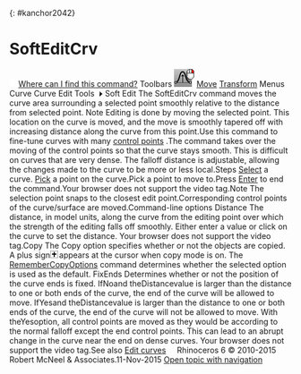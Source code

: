 ---
---

{: #kanchor2042}
# SoftEditCrv
 [![images/transparent.gif](images/transparent.gif)Where can I find this command?](javascript:void(0);) Toolbars
![images/softeditsrf.png](images/softeditsrf.png) [Move](move-toolbar.html)  [Transform](transform-toolbar.html) 
Menus
Curve
Curve Edit Tools![images/menuarrow.gif](images/menuarrow.gif)
Soft Edit
The SoftEditCrv command moves the curve area surrounding a selected point smoothly relative to the distance from selected point.
Note
Editing is done by moving the selected point. This location on the curve is moved, and the move is smoothly tapered off with increasing distance along the curve from this point.Use this command to fine-tune curves with many [control points](controlpoint.html) .The command takes over the moving of the control points so that the curve stays smooth. This is difficult on curves that are very dense. The falloff distance is adjustable, allowing the changes made to the curve to be more or less local.Steps
 [Select](select-objects.html) a curve. [Pick](pick-location.html) a point on the curve.Pick a point to move to.Press [Enter](enter-key.html) to end the command.Your browser does not support the video tag.Note
The selection point snaps to the closest edit point.Corresponding control points of the curve/surface are moved.Command-line options
Distance
The distance, in model units, along the curve from the editing point over which the strength of the editing falls off smoothly.
Either enter a value or click on the curve to set the distance.
Your browser does not support the video tag.Copy
The Copy option specifies whether or not the objects are copied. A plus sign![images/copyplus.png](images/copyplus.png)appears at the cursor when copy mode is on.
The [RememberCopyOptions](remembercopyoptions.html) command determines whether the selected option is used as the default.
FixEnds
Determines whether or not the position of the curve ends is fixed.
IfNoand theDistancevalue is larger than the distance to one or both ends of the curve, the end of the curve will be allowed to move.
IfYesand theDistancevalue is larger than the distance to one or both ends of the curve, the end of the curve will not be allowed to move.
With theYesoption, all control points are moved as they would be according to the normal falloff except the end control points. This can lead to an abrupt change in the curve near the end on dense curves.
Your browser does not support the video tag.See also
 [Edit curves](sak-curvetools.html) 
&#160;
&#160;
Rhinoceros 6 © 2010-2015 Robert McNeel &amp; Associates.11-Nov-2015
 [Open topic with navigation](softeditcrv.html) 

